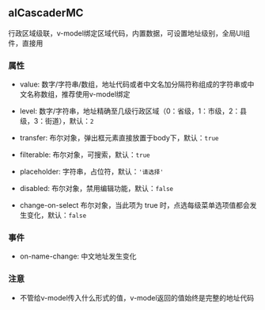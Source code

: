 ## alCascaderMC
行政区域级联，v-model绑定区域代码，内置数据，可设置地址级别，全局UI组件，直接用

### 属性
* value: 数字/字符串/数组，地址代码或者中文名加分隔符称组成的字符串或中文名称数组，推荐使用v-model绑定

* level: 数字/字符串，地址精确至几级行政区域（0：省级，1：市级，2：县级，3：街道），默认：`2`

* transfer: 布尔对象，弹出框元素直接放置于body下，默认：`true`

* filterable: 布尔对象，可搜索，默认：`true`

* placeholder: 字符串，占位符，默认：`'请选择'`

* disabled: 布尔对象，禁用编辑功能，默认：`false`

* change-on-select 布尔对象，当此项为 true 时，点选每级菜单选项值都会发生变化，默认：`false`
### 事件
* on-name-change: 中文地址发生变化
### 注意
* 不管给v-model传入什么形式的值，v-model返回的值始终是完整的地址代码